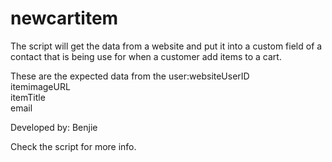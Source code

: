 # newcartitem


The script will get the data from a website and put it into a custom field of a contact
that is being use for when a customer add items to a cart.

These are the expected data from the user:websiteUserID\
                                            itemimageURL\
                                            itemTitle\
                                            email
                             
 Developed by: Benjie
 
 Check the script for more info.
